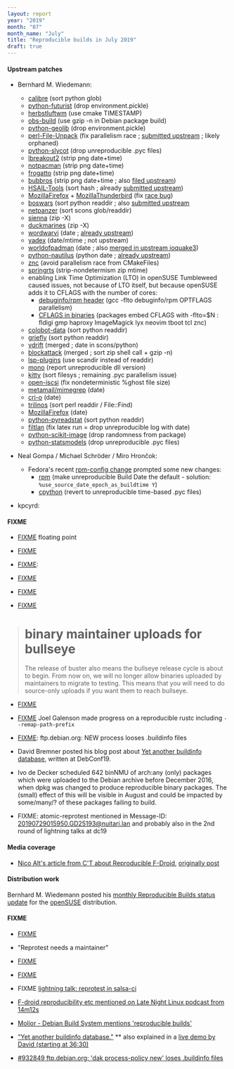 ```yaml
---
layout: report
year: "2019"
month: "07"
month_name: "July"
title: "Reproducible builds in July 2019"
draft: true
---
```


#### Upstream patches

* Bernhard M. Wiedemann:
    * [calibre](https://github.com/kovidgoyal/calibre/pull/1014) (sort python glob)
    * [python-futurist](https://review.opendev.org/669130) (drop environment.pickle)
    * [herbstluftwm](https://github.com/herbstluftwm/herbstluftwm/pull/563) (use cmake TIMESTAMP)
    * [obs-build](https://github.com/openSUSE/obs-build/pull/510) (use gzip -n in Debian package build)
    * [python-geolib](https://build.opensuse.org/request/show/713240) (drop environment.pickle)
    * [perl-File-Unpack](https://build.opensuse.org/request/show/713417) (fix parallelism race ; [submitted upstream](https://github.com/jnweiger/perl-File-Unpack/pull/9) ; likely orphaned)
    * [python-slycot](https://build.opensuse.org/request/show/713579) (drop unreproducible .pyc files)
    * [lbreakout2](https://build.opensuse.org/request/show/714451) (strip png date+time)
    * [notpacman](https://build.opensuse.org/request/show/714453) (strip png date+time)
    * [frogatto](https://build.opensuse.org/request/show/714463) (strip png date+time)
    * [bubbros](https://build.opensuse.org/request/show/714457) (strip png date+time ; also [filed upstream](https://sourceforge.net/p/bub-n-bros/patches/3/))
    * [HSAIL-Tools](https://build.opensuse.org/request/show/714387) (sort hash ; already [submitted upstream](https://github.com/HSAFoundation/HSAIL-Tools/pull/54))
    * [MozillaFirefox](https://build.opensuse.org/request/show/714438) + [MozillaThunderbird](https://build.opensuse.org/request/show/714441) (fix [race bug](https://bugzilla.opensuse.org/show_bug.cgi?id=1137970))
    * [boswars](https://build.opensuse.org/request/show/714579) (sort python readdir ; also [submitted upstream](https://savannah.nongnu.org/patch/index.php?9830)
    * [netpanzer](https://build.opensuse.org/request/show/714585) (sort scons glob/readdir)
    * [sienna](https://build.opensuse.org/request/show/714584) (zip -X)
    * [duckmarines](https://build.opensuse.org/request/show/714601) (zip -X)
    * [wordwarvi](https://build.opensuse.org/request/show/714611) (date ; [already upstream](https://github.com/smcameron/wordwarvi/commit/c890eb38211741261f0e18692131ebfcddc847e8))
    * [yadex](https://build.opensuse.org/request/show/714615) (date/mtime ; not upstream)
    * [worldofpadman](https://build.opensuse.org/request/show/714623) (date ; also [merged in upstream ioquake3](https://github.com/ioquake/ioq3/pull/414))
    * [python-nautilus](https://build.opensuse.org/request/show/714880) (python date ; [already upstream](https://github.com/GNOME/nautilus-python/pull/6))
    * [znc](https://build.opensuse.org/request/show/714939) (avoid parallelism race from CMakeFiles)
    * [springrts](https://build.opensuse.org/request/show/715002) (strip-nondetermism zip mtime)
    * enabling Link Time Optimization (LTO) in openSUSE Tumbleweed caused issues, not because of LTO itself, but because openSUSE adds it to CFLAGS with the number of cores:
        * [debuginfo/rpm header](https://bugzilla.opensuse.org/show_bug.cgi?id=1140896) (gcc -flto debuginfo/rpm OPTFLAGS parallelism)
        * [CFLAGS in binaries](https://bugzilla.opensuse.org/show_bug.cgi?id=1141323) (packages embed CFLAGS with -flto=$N : fldigi gmp haproxy ImageMagick lyx neovim tboot tcl znc)
    * [colobot-data](https://github.com/colobot/colobot-data/pull/41) (sort python readdir)
    * [griefly](https://github.com/griefly/griefly/pull/508) (sort python readdir)
    * [vdrift](https://github.com/VDrift/vdrift/pull/168) (merged ; date in scons/python)
    * [blockattack](https://github.com/blockattack/blockattack-game/pull/18) (merged ; sort zip shell call + gzip -n)
    * [lsp-plugins](https://github.com/sadko4u/lsp-plugins/pull/53) (use scandir instead of readdir)
    * [mono](https://bugzilla.opensuse.org/show_bug.cgi?id=1141502) (report unreproducible dll version)
    * [kitty](https://github.com/kovidgoyal/kitty/pull/1804) (sort filesys ; remaining .pyc parallelism issue)
    * [open-iscsi](https://github.com/hreinecke/open-iscsi/pull/8) (fix nondeterministic %ghost file size)
    * [metamail/mimegrep](https://github.com/bitstreamout/mimegrep/pull/1) (date)
    * [cri-o](https://github.com/cri-o/cri-o/pull/2643) (date)
    * [trilinos](https://github.com/trilinos/Trilinos/pull/5559) (sort perl readdir / File::Find)
    * [MozillaFirefox](https://bugzilla.mozilla.org/show_bug.cgi?id=1568145) (date)
    * [python-pyreadstat](https://github.com/Roche/pyreadstat/pull/37) (sort python readdir)
    * [filtlan](https://build.opensuse.org/request/show/717860) (fix latex run = drop unreproducible log with date)
    * [python-scikit-image](https://build.opensuse.org/request/show/719287) (drop randomness from package)
    * [python-statsmodels](https://build.opensuse.org/request/show/719554) (drop unreproducible .pyc files)


* Neal Gompa / Michael Schröder / Miro Hrončok:
    * Fedora's recent [rpm-config change](https://src.fedoraproject.org/rpms/redhat-rpm-config/pull-request/57) prompted some new changes:
        * [rpm](https://github.com/rpm-software-management/rpm/pull/785) (make unreproducible Build Date the default - solution: `%use_source_date_epoch_as_buildtime Y`)
        * [cpython](https://github.com/fedora-python/cpython/pull/3) (revert to unreproducible time-based .pyc files)

* kpcyrd: [](https://github.com/alpinelinux/abuild/pull/93)

#### FIXME

* [FIXME](https://github.com/bmwiedemann/theunreproduciblepackage/commit/e5d59a3dda050b5c52b59af0ab610936d037c3b2) floating point

* [FIXME](http://en.alessiotreglia.com/articles/cosmos-hub-and-reproducible-builds/)

* [FIXME](https://lists.debian.org/<20190707014700.GF15255@powdarrmonkey.net>):

* [FIXME](https://glandium.org/blog/?p=3923)

* [FIXME](https://salsa.debian.org/reproducible-builds/transparency)

* [FIXME](https://debconf19.debconf.org/talks/66-software-transparency-improving-package-manager-security/)

>   binary maintainer uploads for bullseye
>   =========================================
>
>   The release of buster also means the bullseye release cycle is about to begin.
>   From now on, we will no longer allow binaries uploaded by maintainers to
>   migrate to testing. This means that you will need to do source-only uploads if
>   you want them to reach bullseye.

* [FIXME](https://bugs.debian.org/926242#132)

* [FIXME](https://github.com/jgalenson/reproducible-rustc) Joel Galenson made progress on a reproducible rustc including `--remap-path-prefix`

* [FIXME](https://bugs.debian.org/932849): ftp.debian.org: NEW process looses .buildinfo files

* David Bremner posted his blog post about [Yet another buildinfo database](https://www.cs.unb.ca/~bremner//blog/posts/builtin-pho/), written at DebConf19.

* Ivo de Decker scheduled 642 binNMU of arch:any (only) packages which were uploaded to the Debian archive before December 2016, when dpkg was changed to produce reproducible binary packages. The (small) effect of this will be visible in August and could be impacted by some/many/? of these packages failing to build.

* FIXME: atomic-reprotest mentioned in Message-ID: <20190729015950.GD25193@nuitari.lan> and probably also in the 2nd round of lightning talks at dc19

#### Media coverage

* [Nico Alt's article from C'T about Reproducible F-Droid](https://nico.dorfbrunnen.eu/posts/2019/reproducibility-fdroid/), [originally post](https://www.heise.de/select/ct/2019/14/1561892042086279)

#### Distribution work

Bernhard M. Wiedemann posted his [monthly Reproducible Builds status update](https://lists.opensuse.org/opensuse-factory/2019-07/msg00364.html) for the [openSUSE](https://opensuse.org/) distribution.

#### FIXME

* [FIXME](https://github.com/zephyrproject-rtos/zephyr/pull/17494)

* "Reprotest needs a maintainer"

* [FIXME](https://debconf19.debconf.org/talks/30-reproducible-builds-aiming-for-bullseye/)

* [FIXME](https://debconf19.debconf.org/talks/116-software-transparency-bof/)

* FIXME [lightning talk: reprotest in salsa-ci](https://debconf19.debconf.org/talks/131-lightning-talks-2/)

* [F-droid reproducibility etc mentioned on Late Night Linux podcast from 14m12s](https://pca.st/D630#t=849)

* [Molior - Debian Build System mentions 'reproducible builds'](https://github.com/molior-dbs/molior)

* ["Yet another buildinfo database."](http://www.cs.unb.ca/~bremner//blog/posts/builtin-pho/)
** also explained in a [live demo by David (starting at 36:30)](https://meetings-archive.debian.net/pub/debian-meetings/2019/DebConf19/live-demos.webm)

* [#932849 ftp.debian.org: 'dak process-policy new' loses .buildinfo files](http://bugs.debian.org/932849)
